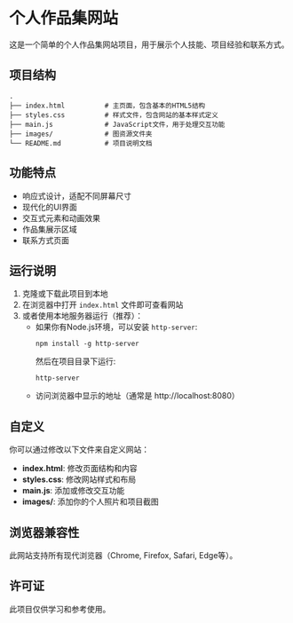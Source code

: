 # 个人作品集网站

这是一个简单的个人作品集网站项目，用于展示个人技能、项目经验和联系方式。

## 项目结构

```
.
├── index.html          # 主页面，包含基本的HTML5结构
├── styles.css          # 样式文件，包含网站的基本样式定义
├── main.js             # JavaScript文件，用于处理交互功能
├── images/             # 图资源文件夹
└── README.md           # 项目说明文档
```

## 功能特点

- 响应式设计，适配不同屏幕尺寸
- 现代化的UI界面
- 交互式元素和动画效果
- 作品集展示区域
- 联系方式页面

## 运行说明

1. 克隆或下载此项目到本地
2. 在浏览器中打开 `index.html` 文件即可查看网站
3. 或者使用本地服务器运行（推荐）：
   - 如果你有Node.js环境，可以安装 `http-server`:
     ```
     npm install -g http-server
     ```
     然后在项目目录下运行:
     ```
     http-server
     ```
   - 访问浏览器中显示的地址（通常是 http://localhost:8080）

## 自定义

你可以通过修改以下文件来自定义网站：

- **index.html**: 修改页面结构和内容
- **styles.css**: 修改网站样式和布局
- **main.js**: 添加或修改交互功能
- **images/**: 添加你的个人照片和项目截图

## 浏览器兼容性

此网站支持所有现代浏览器（Chrome, Firefox, Safari, Edge等）。

## 许可证

此项目仅供学习和参考使用。